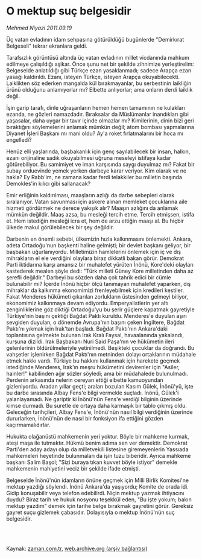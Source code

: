 # O mektup  suç belgesidir

*Mehmed Niyazi 2011.09.19*

<td class="columnist-detail">
<p>Üç vatan evladının idam sehpasına götürüldüğü bugünlerde "Demirkırat Belgeseli" tekrar ekranlara geldi.</p>
<p>
<div id="haberMetinDiv">
<p> Tarafsızlık görüntüsü altında üç vatan evladının millet vicdanında mahkum edilmeye çalışıldığı aşikar. Önce şunu net bir şekilde zihnimize yerleştirelim: Belgeselde anlatıldığı gibi Türkçe ezan yasaklanmadı; sadece Arapça ezan yasağı kaldırıldı. Ezanı, isteyen Türkçe, isteyen Arapça okuyabilecekti. Laiklikten söz ederken mangalda kül bırakmayanlar, bu serbestinin laikliğin ürünü olduğunu anlamıyorlar mı? Elbette anlıyorlar; ama onların derdi laiklik değil.
<p> İşin garip tarafı, dinle uğraşanların hemen hemen tamamının ne kulakları ezanda, ne gözleri namazdadır. Bıraksalar da Müslümanlar inandıkları gibi yaşasalar, daha uygar bir tavır içinde olmazlar mı? Kimilerinin, dinin bizi geri bıraktığını söylemelerini anlamak mümkün değil; atom bombası yapmalarına Diyanet İşleri Başkanı mı mani oldu? Ay'a roket fırlatmalarını bir hoca mı engelledi?
<p> Henüz elli yaşlarında, başbakanlık için genç sayılabilecek bir insan, halkın, ezanı orijinaline sadık okuyabilmesi uğruna meseleyi istifaya kadar götürebiliyor. Bu samimiyet ve iman karşısında saygı duyulmaz mı? Fakat bir subay orduevinde yemek yerken darbeye karar veriyor. Kim olarak ve ne hakla? Ey Rabb'im, ne zamana kadar ferdi telakkiler bu milletin başında Demokles'in kılıcı gibi sallanacak?
<p> Emir erliğinin kaldırılması, maaşların azlığı da darbe sebepleri olarak sıralanıyor. Vatan savunması için askere alınan memleket çocuklarına aile hizmeti gördürmek ne derece yakışık alır? Maaşın azlığını da anlamak mümkün değildir. Maaş azsa, bu mesleği tercih etme. Tercih etmişsen, istifa et. Hem istediğin mesleği icra et, hem de arzu ettiğin maaşı al. Bu hiçbir ülkede makul görülebilecek bir şey değildir.
<p> Darbenin en önemli sebebi, ülkemizin hızla kalkınmasını önlemekti. Ankara, adeta Ortadoğu'nun başkenti haline gelmişti; bir devlet başkanı geliyor, bir başbakan uğurlanıyordu. Milletimizin hamlelerini önlemek için iç ve dış mihrakların el ele verdiğini olaylara biraz dikkatli bakan görür. Demokrat Parti iktidarına karşı amansız bir muhalefet yürüten İnönü, Kore'deki olayları kastederek mealen şöyle dedi: "Türk milleti Güney Kore milletinden daha az şerefli değildir." Darbeyi bu sözden daha çok tahrik edici bir cümle bulunabilir mi? İçerde İnönü hiçbir ölçü tanımayan muhalefet yaparken, dış mihraklar da kalkınma ekonomimizi frenleyebilmek için kredileri kestiler. Fakat Menderes hükümeti çıkarılan zorlukların üstesinden gelmeyi biliyor, ekonomimiz kalkınmaya devam ediyordu. Emperyalistlerin yer altı zenginliklerine göz diktiği Ortadoğu'yu bu şerir güçlere kapatmak gayretiyle Türkiye'nin başını çektiği Bağdat Paktı kuruldu. Menderes'e duyulan aşırı sevgiden duyulan, o dönemde Avrupa'nın başını çeken İngiltere, Bağdat Paktı'nı yıkmak için Irak'tan başladı. Bağdat Paktı'nın Ankara'daki toplantısına gelmekte bulunan Irak Kralı Faysal, havaalanında yakalandı, kurşuna dizildi. Irak Başbakanı Nuri Said Paşa'nın ve hükümetin ileri gelenlerinin öldürülmeleriyle yetinilmedi. Beşikteki çocuklar da doğrandı. Bu vahşetler işlenirken Bağdat Paktı'nın metninden dolayı ortaklarının müdahale etmek hakkı vardı. Türkiye bu hakkını kullanmak için harekete geçmek istediğinde Menderes, Irak'ın meşru hükümetini devirenler için "Asiler, hainler!" kabilinden ağır sözler söyledi; ama bir müdahalede bulunulmadı. Perdenin arkasında nelerin cereyan ettiği elbette kamuoyundan gizleniyordu. Aradan yıllar geçti; araları bozulan Kasım Gülek, İnönü'yü, işte bu darbe sırasında Albay Fens'e bilgi vermekle suçladı. İnönü, Gülek'i yalanlayamadı. Ne gariptir ki İnönü'nün Fens'e verdiği bilginin üzerinde kimse durmadı. Bu suretle de ortaya daha karmaşık bir tablo çıkmış oldu. Geleceğin tarihçileri, Albay Fens'e, İnönü'nün nasıl bilgi verdiğinin üzerinde dururlarken, İnönü'nün de nasıl bir fonksiyon ifa ettiğini gözden kaçırmamalıdırlar.
<p> Hukukta olağanüstü mahkemenin yeri yoktur. Böyle bir mahkeme kurmak, ateşi maşa ile tutmaktır. Hükmü benim adıma sen ver demektir. Demokrat Parti'den aday adayı olup da milletvekili listesine giremeyenlerin Yassıada mahkemeleri heyetinde bulunmaları da işin tuzu biberidir. Ayrıca mahkeme başkanı Salim Başol; "Sizi buraya tıkan kuvvet böyle istiyor" demekle mahkemenin mahiyetini veciz bir şekilde ifade etmişti.
<p> Belgeselde İnönü'nün idamların önüne geçmek için Milli Birlik Komitesi'ne mektup yazdığı söylendi. İnönü Ankara'da yaşıyordu; Komite de orada idi. Gidip konuşabilir veya telefon edebilirdi. Niçin mektup yazmak ihtiyacını duydu? Biraz tarih ve hukuk nosyonu teşekkül eden, "Bu işte yokum; bakın mektup yazdım" demek için tarihe belge bırakmak gayretini görür. Gereksiz gayret suçu gizlemek çabasıdır. Dolayısıyla o mektup İnönü'nün suç belgesidir. </p></p></p></p></p></p></p></div>
</p>


<p><br>
		 </br></p></td>

Kaynak: [zaman.com.tr](http://zaman.com.tr/yazar.do?yazino=1181182), [web.archive.org (arşiv bağlantısı)](http://web.archive.org/web/20111213094846/http://zaman.com.tr/yazar.do?yazino=1181182)
